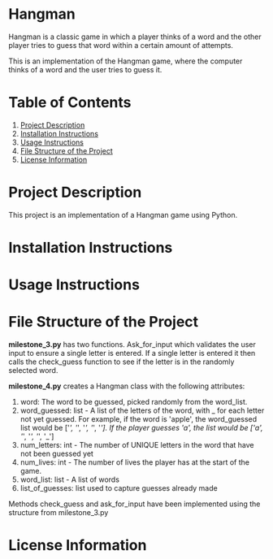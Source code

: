 # Hangman
Hangman is a classic game in which a player thinks of a word and the other player tries to guess that word within a certain amount of attempts.

This is an implementation of the Hangman game, where the computer thinks of a word and the user tries to guess it. 

# Table of Contents
 1. [Project Description](#project-description)
 2. [Installation Instructions](#subheading-2)
 3. [Usage Instructions](#sub-heading-3)
 4. [File Structure of the Project](#sub-heading-4)
 5. [License Information](#sub-heading-5)

# Project Description
This project is an implementation of a Hangman game using Python.

# Installation Instructions

# Usage Instructions

# File Structure of the Project
**milestone_3.py** has two functions. Ask_for_input which validates the user input to ensure a single letter is entered. If a single letter is entered it then calls the check_guess function to see if the letter is in the randomly selected word.

**milestone_4.py** creates a Hangman class with the following attributes:
1. word: The word to be guessed, picked randomly from the word_list. 
2. word_guessed: list - A list of the letters of the word, with _ for each letter not yet guessed. For example, if the word is 'apple', the word_guessed list would be ['_', '_', '_', '_', '_']. If the player guesses 'a', the list would be ['a', '_', '_', '_', '_']
3. num_letters: int - The number of UNIQUE letters in the word that have not been guessed yet
4. num_lives: int - The number of lives the player has at the start of the game.
5. word_list: list - A list of words
6. list_of_guesses: list used to capture guesses already made

Methods check_guess and ask_for_input have been implemented using the structure from milestone_3.py


# License Information
